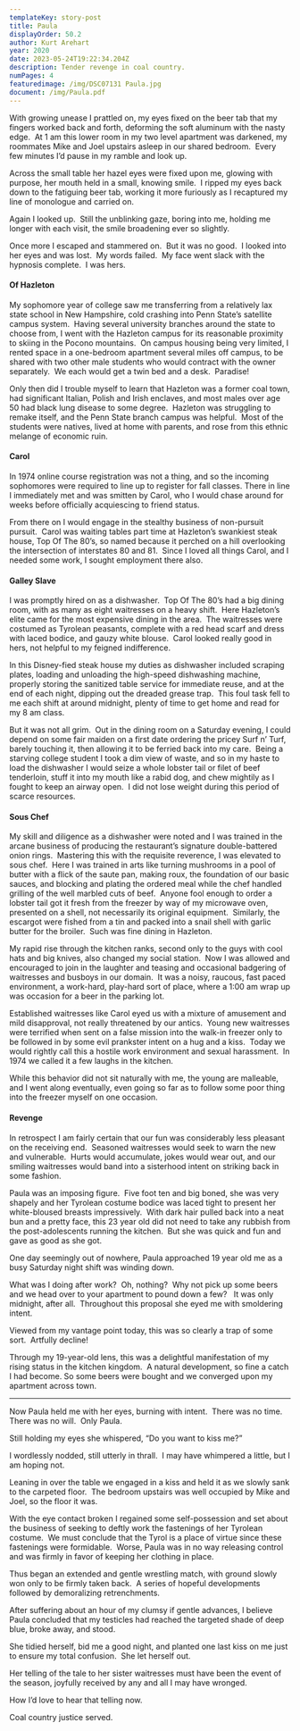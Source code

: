 ```yaml
---
templateKey: story-post
title: Paula
displayOrder: 50.2
author: Kurt Arehart
year: 2020
date: 2023-05-24T19:22:34.204Z
description: Tender revenge in coal country.
numPages: 4
featuredimage: /img/DSC07131 Paula.jpg
document: /img/Paula.pdf
---
```

With growing unease I prattled on, my eyes fixed on the beer tab that my fingers worked back and forth, deforming the soft aluminum with the nasty edge.  At 1 am this lower room in my two level apartment was darkened, my roommates Mike and Joel upstairs asleep in our shared bedroom.  Every few minutes I’d pause in my ramble and look up.

Across the small table her hazel eyes were fixed upon me, glowing with purpose, her mouth held in a small, knowing smile.  I ripped my eyes back down to the fatiguing beer tab, working it more furiously as I recaptured my line of monologue and carried on.

Again I looked up.  Still the unblinking gaze, boring into me, holding me longer with each visit, the smile broadening ever so slightly.

Once more I escaped and stammered on.  But it was no good.  I looked into her eyes and was lost.  My words failed.  My face went slack with the hypnosis complete.  I was hers.

#### Of Hazleton

My sophomore year of college saw me transferring from a relatively lax state school in New Hampshire, cold crashing into Penn State’s satellite campus system.  Having several university branches around the state to choose from, I went with the Hazleton campus for its reasonable proximity to skiing in the Pocono mountains.  On campus housing being very limited, I rented space in a one-bedroom apartment several miles off campus, to be shared with two other male students who would contract with the owner separately.  We each would get a twin bed and a desk.  Paradise!

Only then did I trouble myself to learn that Hazleton was a former coal town, had significant Italian, Polish and Irish enclaves, and most males over age 50 had black lung disease to some degree.  Hazleton was struggling to remake itself, and the Penn State branch campus was helpful.  Most of the students were natives, lived at home with parents, and rose from this ethnic melange of economic ruin.

#### Carol

In 1974 online course registration was not a thing, and so the incoming sophomores were required to line up to register for fall classes. There in line I immediately met and was smitten by Carol, who I would chase around for weeks before officially acquiescing to friend status.

From there on I would engage in the stealthy business of non-pursuit pursuit.  Carol was waiting tables part time at Hazleton’s swankiest steak house, Top Of The 80’s, so named because it perched on a hill overlooking the intersection of interstates 80 and 81.  Since I loved all things Carol, and I needed some work, I sought employment there also.

#### Galley Slave

I was promptly hired on as a dishwasher.  Top Of The 80’s had a big dining room, with as many as eight waitresses on a heavy shift.  Here Hazleton’s elite came for the most expensive dining in the area.  The waitresses were costumed as Tyrolean peasants, complete with a red head scarf and dress with laced bodice, and gauzy white blouse.  Carol looked really good in hers, not helpful to my feigned indifference.

In this Disney-fied steak house my duties as dishwasher included scraping plates, loading and unloading the high-speed dishwashing machine, properly storing the sanitized table service for immediate reuse, and at the end of each night, dipping out the dreaded grease trap.  This foul task fell to me each shift at around midnight, plenty of time to get home and read for my 8 am class.

But it was not all grim.  Out in the dining room on a Saturday evening, I could depend on some fair maiden on a first date ordering the pricey Surf n’ Turf, barely touching it, then allowing it to be ferried back into my care.  Being a starving college student I took a dim view of waste, and so in my haste to load the dishwasher I would seize a whole lobster tail or filet of beef tenderloin, stuff it into my mouth like a rabid dog, and chew mightily as I fought to keep an airway open.  I did not lose weight during this period of scarce resources.

#### Sous Chef

My skill and diligence as a dishwasher were noted and I was trained in the arcane business of producing the restaurant’s signature double-battered onion rings.  Mastering this with the requisite reverence, I was elevated to sous chef.  Here I was trained in arts like turning mushrooms in a pool of butter with a flick of the saute pan, making roux, the foundation of our basic sauces, and blocking and plating the ordered meal while the chef handled grilling of the well marbled cuts of beef.  Anyone fool enough to order a lobster tail got it fresh from the freezer by way of my microwave oven, presented on a shell, not necessarily its original equipment.  Similarly, the escargot were fished from a tin and packed into a snail shell with garlic butter for the broiler.  Such was fine dining in Hazleton.

My rapid rise through the kitchen ranks, second only to the guys with cool hats and big knives, also changed my social station.  Now I was allowed and encouraged to join in the laughter and teasing and occasional badgering of waitresses and busboys in our domain.  It was a noisy, raucous, fast paced environment, a work-hard, play-hard sort of place, where a 1:00 am wrap up was occasion for a beer in the parking lot.

Established waitresses like Carol eyed us with a mixture of amusement and mild disapproval, not really threatened by our antics.  Young new waitresses were terrified when sent on a false mission into the walk-in freezer only to be followed in by some evil prankster intent on a hug and a kiss.  Today we would rightly call this a hostile work environment and sexual harassment.  In 1974 we called it a few laughs in the kitchen.

While this behavior did not sit naturally with me, the young are malleable, and I went along eventually, even going so far as to follow some poor thing into the freezer myself on one occasion. 

#### Revenge

In retrospect I am fairly certain that our fun was considerably less pleasant on the receiving end.  Seasoned waitresses would seek to warn the new and vulnerable.  Hurts would accumulate, jokes would wear out, and our smiling waitresses would band into a sisterhood intent on striking back in some fashion.

Paula was an imposing figure.  Five foot ten and big boned, she was very shapely and her Tyrolean costume bodice was laced tight to present her white-bloused breasts impressively.  With dark hair pulled back into a neat bun and a pretty face, this 23 year old did not need to take any rubbish from the post-adolescents running the kitchen.  But she was quick and fun and gave as good as she got.

One day seemingly out of nowhere, Paula approached 19 year old me as a busy Saturday night shift was winding down.

What was I doing after work?  Oh, nothing?  Why not pick up some beers and we head over to your apartment to pound down a few?   It was only midnight, after all.  Throughout this proposal she eyed me with smoldering intent.

Viewed from my vantage point today, this was so clearly a trap of some sort.  Artfully decline!

Through my 19-year-old lens, this was a delightful manifestation of my rising status in the kitchen kingdom.  A natural development, so fine a catch I had become. So some beers were bought and we converged upon my apartment across town.



- - -

Now Paula held me with her eyes, burning with intent.  There was no time.  There was no will.  Only Paula.

Still holding my eyes she whispered, “Do you want to kiss me?”

I wordlessly nodded, still utterly in thrall.  I may have whimpered a little, but I am hoping not.

Leaning in over the table we engaged in a kiss and held it as we slowly sank to the carpeted floor.  The bedroom upstairs was well occupied by Mike and Joel, so the floor it was.

With the eye contact broken I regained some self-possession and set about the business of seeking to deftly work the fastenings of her Tyrolean costume.  We must conclude that the Tyrol is a place of virtue since these fastenings were formidable.  Worse, Paula was in no way releasing control and was firmly in favor of keeping her clothing in place.

Thus began an extended and gentle wrestling match, with ground slowly won only to be firmly taken back.  A series of hopeful developments followed by demoralizing retrenchments.

After suffering about an hour of my clumsy if gentle advances, I believe Paula concluded that my testicles had reached the targeted shade of deep blue, broke away, and stood.

She tidied herself, bid me a good night, and planted one last kiss on me just to ensure my total confusion.  She let herself out.

Her telling of the tale to her sister waitresses must have been the event of the season, joyfully received by any and all I may have wronged.

How I’d love to hear that telling now.

Coal country justice served.

<!--EndFragment-->